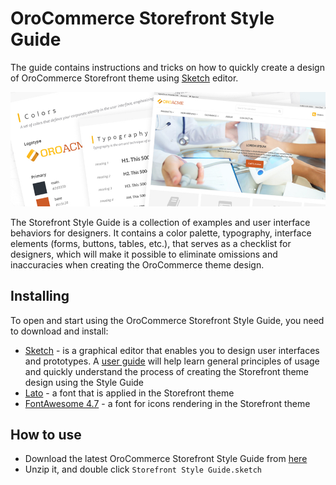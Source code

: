 # OroCommerce Storefront Style Guide

The guide contains instructions and tricks on how to quickly create a design of OroCommerce Storefront theme using [Sketch](https://www.sketch.com/) editor.

![OroCommerce Storefront Style Guide](FrontendDesignerGuide.jpg)

The Storefront Style Guide is a collection of examples and user interface behaviors for designers. It contains a color palette, typography, interface elements (forms, buttons, tables, etc.), that serves as a checklist for designers, which will make it possible to eliminate omissions and inaccuracies when creating the OroCommerce theme design.

## Installing

To open and start using the OroCommerce Storefront Style Guide, you need to download and install:

* [Sketch](https://www.sketch.com/) - is a graphical editor that enables you to design user interfaces and prototypes. A [user guide](https://www.sketch.com/docs/) will help learn general principles of usage and quickly understand the process of creating the Storefront theme design using the Style Guide
* [Lato](https://fonts.google.com/specimen/Lato) - a font that is applied in the Storefront theme
* [FontAwesome 4.7](https://fontawesome.com/v4.7.0/) - a font for icons rendering in the Storefront theme

## How to use

* Download the latest OroCommerce Storefront Style Guide from [here](https://github.com/griffin-stewie/SymbolNameAutocomplete/archive/master.zip)
* Unzip it, and double click `Storefront Style Guide.sketch`